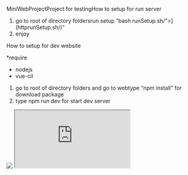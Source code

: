 MiniWebProjectProject for testingHow to setup for run server

1.  go to root of directory foldersrun setup “bash   runSetup.sh/">](httprunSetup.sh/)”
3.  enjoy

How to setup for dev website

*require

-   nodejs
-   vue-cil

1.  go to root of directory folders and go to webtype “npm install” for download package
3.  type npm run dev for start dev server

<img src="https://docs.google.com/drawings/d/e/2PACX-1vTI6XhCJ8aVvx74TPlUpqLKoUrMV5x5EJaJBDEMIB5T2eixXjeWXTgtw84vyFCHNL3MLhASy8_NxPNP/pub?w=960&amp;h=720">


<iframe src="https://docs.google.com/spreadsheets/d/e/2PACX-1vQIlW7R7wnbX9VzI5qzSIE6BIV0-qtiPryZ8a6K_blA_nJ7VBVnhTqaVnyuE0e6gz3KN5u1Mui11SbB/pubhtml?gid=0&amp;single=true&amp;widget=true&amp;headers=false"></iframe>
